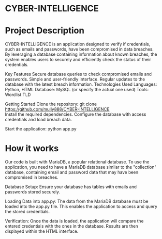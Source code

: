 # CYBER-INTELLIGENCE
# Project Description
CYBER-INTELLIGENCE is an application designed to verify if credentials, such as emails and passwords, have been compromised in data breaches. By leveraging a database containing information about known breaches, the system enables users to securely and efficiently check the status of their credentials.

Key Features
Secure database queries to check compromised emails and passwords.
Simple and user-friendly interface.
Regular updates to the database with the latest breach information.
Technologies Used
Languages: Python, HTML
Database: MySQL (or specify the actual one used)
Tools: Wordlist TLD

Getting Started
Clone the repository:
git clone https://github.com/mully888/CYBER-INTELLIGENCE  
Install the required dependencies.
Configure the database with access credentials and load breach data.

Start the application:
python app.py  
# How it works
Our code is built with MariaDB, a popular relational database. To use the application, you need to have a MariaDB database similar to the "collection" database, containing email and password data that may have been compromised in breaches.

Database Setup:
Ensure your database has tables with emails and passwords stored securely.

Loading Data into app.py:
The data from the MariaDB database must be loaded into the app.py file. This enables the application to access and query the stored credentials.

Verification:
Once the data is loaded, the application will compare the entered credentials with the ones in the database. Results are then displayed within the HTML interface.

